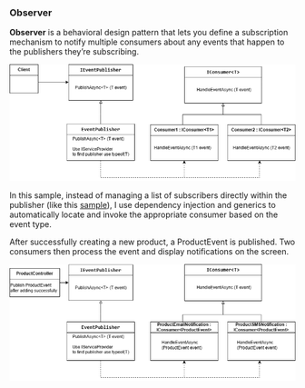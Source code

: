 ### Observer ###
**Observer** is a behavioral design pattern that lets you define a subscription mechanism to notify multiple consumers about any events that happen to the publishers they’re subscribing.

![Observer](../../images/Observer.png)

In this sample, instead of managing a list of subscribers directly within the publisher (like this [sample](https://refactoring.guru/design-patterns/observer)), I use dependency injection and generics to automatically locate and invoke the appropriate consumer based on the event type.

After successfully creating a new product, a ProductEvent is published. Two consumers then process the event and display notifications on the screen.

![alt text](../../images/ObserverImplementation.png)

